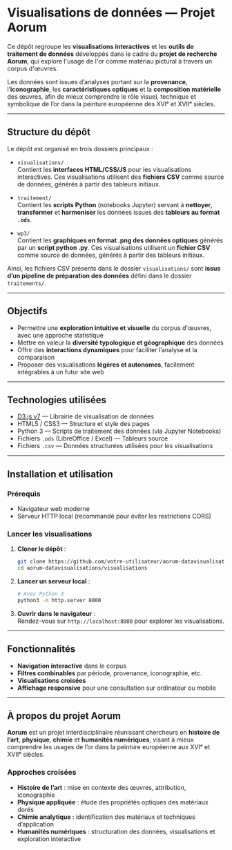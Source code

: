 
# Visualisations de données — Projet Aorum

Ce dépôt regroupe les **visualisations interactives** et les **outils de traitement de données** développés dans le cadre du **projet de recherche Aorum**, qui explore l'usage de l'or comme matériau pictural à travers un corpus d'œuvres.

Les données sont issues d’analyses portant sur la **provenance**, l’**iconographie**, les **caractéristiques optiques** et la **composition matérielle** des œuvres, afin de mieux comprendre le rôle visuel, technique et symbolique de l’or dans la peinture européenne des XVIᵉ et XVIIᵉ siècles.

---

## Structure du dépôt

Le dépôt est organisé en trois dossiers principaux :

- `visualisations/`  
  Contient les **interfaces HTML/CSS/JS** pour les visualisations interactives. Ces visualisations utilisent des **fichiers CSV** comme source de données, générés à partir des tableurs initiaux.

- `traitement/`  
  Contient les **scripts Python** (notebooks Jupyter) servant à **nettoyer**, **transformer** et **harmoniser** les données issues des **tableurs au format `.ods`**.

- `wp3/`  
  Contient les **graphiques en format .png des données optiques** générés par un **script python .py**. Ces visualisations utilisent un **fichier CSV** comme source de données, générés à partir des tableurs initiaux.

Ainsi, les fichiers CSV présents dans le dossier `visualisations/` sont **issus d’un pipeline de préparation des données** défini dans le dossier `traitements/`.

---

## Objectifs

- Permettre une **exploration intuitive et visuelle** du corpus d'œuvres, avec une approche statistique
- Mettre en valeur la **diversité typologique et géographique** des données
- Offrir des **interactions dynamiques** pour faciliter l’analyse et la comparaison
- Proposer des visualisations **légères et autonomes**, facilement intégrables à un futur site web

---

## Technologies utilisées

- [D3.js v7](https://d3js.org/) — Librairie de visualisation de données
- HTML5 / CSS3 — Structure et style des pages
- Python 3 — Scripts de traitement des données (via Jupyter Notebooks)
- Fichiers `.ods` (LibreOffice / Excel) — Tableurs source
- Fichiers `.csv` — Données structurées utilisées pour les visualisations

---

## Installation et utilisation

### Prérequis

- Navigateur web moderne
- Serveur HTTP local (recommandé pour éviter les restrictions CORS)

### Lancer les visualisations

1. **Cloner le dépôt** :
   ```bash
   git clone https://github.com/votre-utilisateur/aorum-datavisualisations.git
   cd aorum-datavisualisations/visualisations
   ```

2. **Lancer un serveur local** :
   ```bash
   # Avec Python 3
   python3 -m http.server 8000
   ```

3. **Ouvrir dans le navigateur** :  
   Rendez-vous sur `http://localhost:8000` pour explorer les visualisations.

---

## Fonctionnalités

- **Navigation interactive** dans le corpus
- **Filtres combinables** par période, provenance, iconographie, etc.
- **Visualisations croisées**
- **Affichage responsive** pour une consultation sur ordinateur ou mobile

---

## À propos du projet Aorum

**Aorum** est un projet interdisciplinaire réunissant chercheurs en **histoire de l’art**, **physique**, **chimie** et **humanités numériques**, visant à mieux comprendre les usages de l’or dans la peinture européenne aux XVIᵉ et XVIIᵉ siècles.

### Approches croisées

- **Histoire de l’art** : mise en contexte des œuvres, attribution, iconographie  
- **Physique appliquée** : étude des propriétés optiques des matériaux dorés  
- **Chimie analytique** : identification des matériaux et techniques d’application  
- **Humanités numériques** : structuration des données, visualisations et exploration interactive

